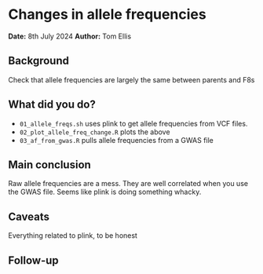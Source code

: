# Changes in allele frequencies

**Date:** 8th July 2024
**Author:** Tom Ellis

## Background

Check that allele frequencies are largely the same between parents and F8s

## What did you do?

- `01_allele_freqs.sh` uses plink to get allele frequencies from VCF files.
- `02_plot_allele_freq_change.R` plots the above
- `03_af_from_gwas.R` pulls allele frequencies from a GWAS file

## Main conclusion

Raw allele frequencies are a mess.
They are well correlated when you use the GWAS file.
Seems like plink is doing something whacky.

## Caveats

Everything related to plink, to be honest

## Follow-up
